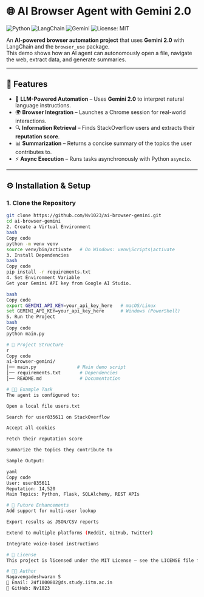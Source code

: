 # 🌐 AI Browser Agent with Gemini 2.0  

![Python](https://img.shields.io/badge/Python-3.9+-blue?logo=python)
![LangChain](https://img.shields.io/badge/Powered%20By-LangChain-green)
![Gemini](https://img.shields.io/badge/LLM-Gemini%202.0-orange)
![License: MIT](https://img.shields.io/badge/License-MIT-yellow.svg)

An **AI-powered browser automation project** that uses **Gemini 2.0** with LangChain and the `browser_use` package.  
This demo shows how an AI agent can autonomously open a file, navigate the web, extract data, and generate summaries.

---

## 🚀 Features
- 🤖 **LLM-Powered Automation** – Uses **Gemini 2.0** to interpret natural language instructions.  
- 🌍 **Browser Integration** – Launches a Chrome session for real-world interactions.  
- 🔍 **Information Retrieval** – Finds StackOverflow users and extracts their **reputation score**.  
- 📊 **Summarization** – Returns a concise summary of the topics the user contributes to.  
- ⚡ **Async Execution** – Runs tasks asynchronously with Python `asyncio`.  

---

## ⚙️ Installation & Setup  

### 1. Clone the Repository  
```bash
git clone https://github.com/Nv1023/ai-browser-gemini.git
cd ai-browser-gemini
2. Create a Virtual Environment
bash
Copy code
python -m venv venv
source venv/bin/activate   # On Windows: venv\Scripts\activate
3. Install Dependencies
bash
Copy code
pip install -r requirements.txt
4. Set Environment Variable
Get your Gemini API key from Google AI Studio.

bash
Copy code
export GEMINI_API_KEY=your_api_key_here   # macOS/Linux
set GEMINI_API_KEY=your_api_key_here      # Windows (PowerShell)
5. Run the Project
bash
Copy code
python main.py

# 📂 Project Structure
r
Copy code
ai-browser-gemini/
│── main.py               # Main demo script
│── requirements.txt       # Dependencies
│── README.md              # Documentation

# 🧑‍💻 Example Task
The agent is configured to:

Open a local file users.txt

Search for user835611 on StackOverflow

Accept all cookies

Fetch their reputation score

Summarize the topics they contribute to

Sample Output:

yaml
Copy code
User: user835611  
Reputation: 14,520  
Main Topics: Python, Flask, SQLAlchemy, REST APIs  

# 🔮 Future Enhancements
Add support for multi-user lookup

Export results as JSON/CSV reports

Extend to multiple platforms (Reddit, GitHub, Twitter)

Integrate voice-based instructions

# 📜 License
This project is licensed under the MIT License – see the LICENSE file for details.

# 👨‍💻 Author
Nagavengadeshwaran S
📧 Email: 24f1000802@ds.study.iitm.ac.in
🔗 GitHub: Nv1023